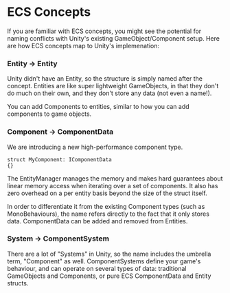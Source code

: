 # ECS Concepts
If you are familiar with ECS concepts, you might see the potential for naming conflicts with Unity's existing GameObject/Component setup. Here are how ECS concepts map to Unity's implemenation:

### Entity → **Entity**
Unity didn't have an Entity, so the structure is simply named after the concept. Entities are like super lightweight GameObjects, in that they don't do much on their own, and they don't store any data (not even a name!).

You can add Components to entities, similar to how you can add components to game objects.

### Component → **ComponentData**
We are introducing a new high-performance component type. 

```
struct MyComponent: IComponentData
{} 
```

The EntityManager manages the memory and makes hard guarantees about linear memory access when iterating over a set of components. It also has zero overhead on a per entity basis beyond the size of the struct itself.

In order to differentiate it from the existing Component types (such as MonoBehaviours), the name refers directly to the fact that it only stores data. ComponentData can be added and removed from Entities.

### System → **ComponentSystem**
There are a lot of "Systems" in Unity, so the name includes the umbrella term, "Component" as well. ComponentSystems define your game's behaviour, and can operate on several types of data: traditional GameObjects and Components, or pure ECS ComponentData and Entity structs.

